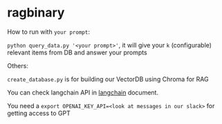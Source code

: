 # ragbinary

How to run with `your prompt`:

`python query_data.py '<your prompt>'`, it will give your `k` (configurable) relevant items from DB and answer your prompts

Others:

`create_database.py` is for building our VectorDB using Chroma for RAG

You can check langchain API in [langchain](https://api.python.langchain.com/en/latest/vectorstores/langchain_core.vectorstores.VectorStore.html) document.

You need a `export OPENAI_KEY_API=<look at messages in our slack>` for getting access to GPT

